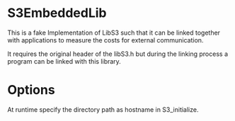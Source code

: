 # S3EmbeddedLib
This is a fake Implementation of LibS3 such that it can be linked together with applications to measure the costs for external communication.

It requires the original header of the libS3.h but during the linking process a program can be linked with this library.

# Options
At runtime specify the directory path as hostname in S3_initialize.

